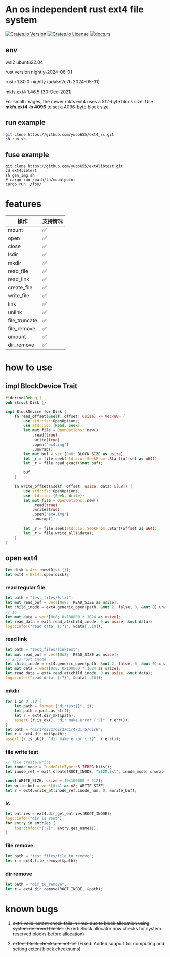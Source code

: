 # An os independent rust ext4 file system

[![Crates.io Version](https://img.shields.io/crates/v/ext4_rs)](https://crates.io/crates/ext4_rs)
[![Crates.io License](https://img.shields.io/crates/l/ext4_rs)](LICENSE)
[![docs.rs](https://img.shields.io/docsrs/ext4_rs)](https://docs.rs/ext4_rs)

## env
wsl2 ubuntu22.04

rust version nightly-2024-06-01

rustc 1.80.0-nightly (ada5e2c7b 2024-05-31)

mkfs.ext4 1.46.5 (30-Dec-2021) 

For small images, the newer mkfs.ext4 uses a 512-byte block size. Use **mkfs.ext4 -b 4096** to set a 4096-byte block size.

## run example
```sh
git clone https://github.com/yuoo655/ext4_rs.git
sh run.sh
```
## fuse example
```
git clone https://github.com/yuoo655/ext4libtest.git
cd ext4libtest
sh gen_img.sh
# cargo run /path/to/mountpoint
cargo run ./foo/
```
# features

| 操作         |支持情况| 
|--------------|------|
| mount        | ✅   |
| open         | ✅   |
| close        | ✅   |
| lsdir        | ✅   |
| mkdir        | ✅   |
| read_file    | ✅   |
| read_link    | ✅   |
| create_file  | ✅   |
| write_file   | ✅   |
| link         | ✅   |
| unlink       | ✅   |
| file_truncate| ✅   |
| file_remove  | ✅   |
| umount       | ✅   |
| dir_remove   | ✅   |



# how to use 

## impl BlockDevice Trait

```rust
#[derive(Debug)]
pub struct Disk {}

impl BlockDevice for Disk {
    fn read_offset(&self, offset: usize) -> Vec<u8> {
        use std::fs::OpenOptions;
        use std::io::{Read, Seek};
        let mut file = OpenOptions::new()
            .read(true)
            .write(true)
            .open("ex4.img")
            .unwrap();
        let mut buf = vec![0u8; BLOCK_SIZE as usize];
        let _r = file.seek(std::io::SeekFrom::Start(offset as u64));
        let _r = file.read_exact(&mut buf);

        buf
    }

    fn write_offset(&self, offset: usize, data: &[u8]) {
        use std::fs::OpenOptions;
        use std::io::{Seek, Write};
        let mut file = OpenOptions::new()
            .read(true)
            .write(true)
            .open("ex4.img")
            .unwrap();

        let _r = file.seek(std::io::SeekFrom::Start(offset as u64));
        let _r = file.write_all(&data);
    }
}

```

## open ext4

```rust
let disk = Arc::new(Disk {});
let ext4 = Ext4::open(disk);
```

### read regular file
```rust
let path = "test_files/0.txt";
let mut read_buf = vec![0u8;  READ_SIZE as usize];
let child_inode = ext4.generic_open(path, &mut 2, false, 0, &mut 0).unwrap();
// 1G
let mut data = vec![0u8; 0x100000 * 1024 as usize];
let read_data = ext4.read_at(child_inode, 0 as usize, &mut data);
log::info!("read data  {:?}", &data[..10]);
```

### read link
```rust
let path = "test_files/linktest";
let mut read_buf = vec![0u8;  READ_SIZE as usize];
// 2 is root inode
let child_inode = ext4.generic_open(path, &mut 2, false, 0, &mut 0).unwrap();
let mut data = vec![0u8; 0x100000 * 1024 as usize];
let read_data = ext4.read_at(child_inode, 0 as usize, &mut data);
log::info!("read data  {:?}", &data[..10]);
```

### mkdir
```rust    
for i in 0..10 {
    let path = format!("dirtest{}", i);
    let path = path.as_str();
    let r = ext4.dir_mk(&path);
    assert!(r.is_ok(), "dir make error {:?}", r.err());
}
let path = "dir1/dir2/dir3/dir4/dir5/dir6";
let r = ext4.dir_mk(&path);
assert!(r.is_ok(), "dir make error {:?}", r.err());
```

### file write test
```rust
// file create/write
let inode_mode = InodeFileType::S_IFREG.bits();
let inode_ref = ext4.create(ROOT_INODE, "512M.txt", inode_mode).unwrap();

const WRITE_SIZE: usize = (0x100000 * 512);
let write_buf = vec![0x41 as u8; WRITE_SIZE];
let r = ext4.write_at(inode_ref.inode_num, 0, &write_buf);
```


### ls
```rust
let entries = ext4.dir_get_entries(ROOT_INODE);
log::info!("dir ls root");
for entry in entries {
    log::info!("{:?}", entry.get_name());
}
```

### file remove
```rust
let path = "test_files/file_to_remove";
let r = ext4.file_remove(&path);
```

### dir remove
```rust
let path = "dir_to_remove";
let r = ext4.dir_remove(ROOT_INODE, &path);
```


# known bugs
1. ~~ext4_valid_extent check fails in linux due to block allocation using system reserved blocks.~~ (Fixed: Block allocator now checks for system reserved blocks before allocation)

2. ~~extent block checksum not set~~ (Fixed: Added support for computing and setting extent block checksums)
